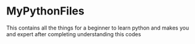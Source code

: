 # MyPythonFiles
This contains all the things for a beginner to learn python and makes you and expert after completing understanding this codes
